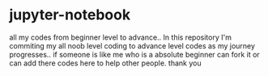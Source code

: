 # jupyter-notebook
all my codes from beginner level to advance..
In this repository I'm commiting my all noob level coding to advance level codes as my journey progresses..
if someone is like me who is a absolute beginner can fork it or can add there codes here to help other people.
thank you
